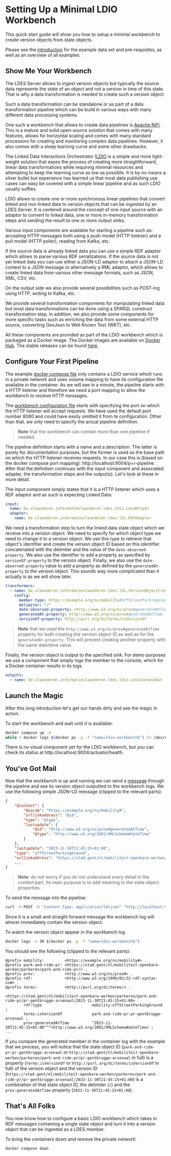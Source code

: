 # Setting Up a Minimal LDIO Workbench
This quick start guide will show you how to setup a minimal workbench to create version objects from state objects.

Please see the [introduction](../README.md) for the example data set and pre-requisites, as well as an overview of all examples.

## Show Me Your Workbench
The LDES Server allows to ingest version objects but typically the source data represents the state of an object and not a version in time of this state. That is why a data transformation is needed to create such a version object.

Such a data transformation can be standalone or as part of a data transformation pipeline which can be build in various ways with many different data processing systems.

One such a workbench that allows to create data pipelines is [Apache NiFi](https://nifi.apache.org/). This is a mature and solid open-source solution that comes with many features, allows for horizontal scaling and comes with many standard processors for creating and monitoring complex data pipelines. However, it also comes with a steep learning curve and some other drawbacks. 

The Linked Data Interactions Orchestrator ([LDIO](https://informatievlaanderen.github.io/VSDS-Linked-Data-Interactions/) is a simple and more light-weight solution that eases the process of creating more straightforward, linear data transformations while requiring minimal resources and attempting to keep the learning curve as low as possible. It is by no means a silver bullet but experience has learned us that most data publishing use cases can easy be covered with a simple linear pipeline and as such LDIO usually suffies.

LDIO allows to create one or more synchronous linear pipelines that convert linked and non-linked data to version objects that can be ingested by an LDES Server. It is centered around the concept of one input source with an adaptor to convert to linked data, one or more in-memory transformation steps and sending the result to one or more output sinks.

Various input components are available for starting a pipeline such as: accepting HTTP messages both using a push model (HTTP listener) and a pull model (HTTP poller), reading from Kafka, etc.

If the source data is already linked data you can use a simple RDF adaptor which allows to parse various RDF serializations. If the source data is not yet linked data you can use either a JSON-LD adaptor to attach a JSON-LD context to a JSON message or alternatively a RML adaptor, which allows to create linked data from various other message formats, such as JSON, XML, CSV, etc.

On the output side we also provide several possibilities such as POST-ing using HTTP, writing to Kafka, etc.

We provide several transformation components for manipulating linked data but most data transformations can be done using a SPARQL construct transformation step. In addition, we also provide some components for more specific tasks such as enriching the data from some external HTTP source, converting GeoJson to Well Known Text (WKT), etc.

All these components are provided as part of the LDIO workbench which is packaged as a Docker image. The Docker images are available on [Docker Hub](https://hub.docker.com/r/ldes/ldi-orchestrator). The stable releases can be found [here](https://hub.docker.com/r/ldes/ldi-orchestrator/tags).

## Configure Your First Pipeline
The example [docker compose file](./docker-compose.yml) only contains a LDIO service which runs in a private network and uses volume mapping to have its configuration file available in the container. As we will see in a minute, the pipeline starts with a HTTP listener and therefore we need a port mapping to allow the workbench to receive HTTP messages.

The [workbench configuration file](./config/application.yml) starts with specifying the port on which the HTTP listener will accept requests. We have used the default port number 8080 and could have easily omitted it from te configuration. Other than that, we only need to specify the actual pipeline definition.

> **Note** that the workbench can contain more than one pipeline if needed.

The pipeline definition starts with a name and a description. The latter is purely for documentation purposes, but the former is used as the base path on which the HTTP listener receives requests. In our case this is (based on the docker compose port mapping): http://localhost:9004/p+r-pipeline. After that the definition continues with the input component and associated adapter, the transformation steps and the output(s). Let's look at these in more detail.

The input component simply states that it is a HTTP listener which uses a RDF adaptor and as such is expecting Linked Data:
```yaml
input:
  name: be.vlaanderen.informatievlaanderen.ldes.ldio.LdioHttpIn
  adapter:
    name: be.vlaanderen.informatievlaanderen.ldes.ldi.RdfAdapter
```

We need a transformation step to turn the linked data state object which we receive into a version object. We need to specify for which object type we need to change it to a version object. We use this type to retrieve that object's identifier and create the version object ID based on this identifier concatenated with the delimiter and the value of the `date-observed-property`. We also use the identifier to add a property as specified by `versionOf-property` to the version object. Finally, we also use the `date-observed-property` value to add a property as defined by the `generatedAt-property` to the version object. This sounds way more complicated than it actually is as we will show later. 
```yaml
transformers:
  - name: be.vlaanderen.informatievlaanderen.ldes.ldi.VersionObjectCreator
    config:
      member-type: https://example.org/ns/mobility#offStreetParkingGround
      delimiter: "/"
      date-observed-property: <http://www.w3.org/ns/prov#generatedAtTime>
      generatedAt-property: http://www.w3.org/ns/prov#generatedAtTime
      versionOf-property: http://purl.org/dc/terms/isVersionOf
```

> **Note** that we used the `http://www.w3.org/ns/prov#generatedAtTime` property for both creating the version object ID as well as for the `generatedAt-property`. This will prevent creating another property with the same date/time value.  

Finally, the version object is output to the specified sink. For demo purposes we use a component that simply logs the member to the console, which for a Docker container results in its logs.
```yaml
outputs:
  - name: be.vlaanderen.informatievlaanderen.ldes.ldio.LdioConsoleOut 
```

## Launch the Magic
After this long introduction let's get our hands dirty and see the magic in action.

To start the workbench and wait until it is available:
```bash
docker compose up -d
while ! docker logs $(docker ps -q -f "name=ldio-workbench$") 2> /dev/null | grep 'Started Application in' ; do sleep 1; done
```

There is no visual component yet for the LDIO workbench, but you can check its status at http://localhost:9004/actuator/health.

## You've Got Mail
Now that the workbench is up and running we can send a [message](./data/message.jsonld) through the pipeline and see its version object outputted to the workbench logs. We use the following simple JSON-LD message (clipped to the relevant parts):
```json
{
    "@context": {
        "@vocab": "https://example.org/ns/mobility#",
        "urllinkaddress": "@id",
        "type": "@type",
        "lastupdate": {
            "@id": "http://www.w3.org/ns/prov#generatedAtTime",
            "@type": "http://www.w3.org/2001/XMLSchema#dateTime"
        }
    },
    "lastupdate": "2023-11-30T21:45:15+01:00",
    "type": "offStreetParkingGround",
    "urllinkaddress": "https://stad.gent/nl/mobiliteit-openbare-werken/parkeren/park-and-ride-pr/pr-gentbrugge-arsenaal",
    ...
}
``` 

> **Note**: do not worry if you do not understand every detail in the context part. Its main purpose is to add meaning to the state object properties.

To send the message into the pipeline:
```bash
curl -X POST -H "Content-Type: application/ld+json" "http://localhost:9004/p+r-pipeline" -d "@./data/message.jsonld"
```

Since it is a small and straight forward message the workbench log will almost immediately contain the version object. 

To watch the version object appear in the workbench log
```bash
docker logs -n 30 $(docker ps -q -f "name=ldio-workbench$")
```

You should see the following (clipped to the relevant parts):
```text
@prefix mobility:         <https://example.org/ns/mobility#> .
@prefix park-and-ride-pr: <https://stad.gent/nl/mobiliteit-openbare-werken/parkeren/park-and-ride-pr/> .
@prefix prov:             <http://www.w3.org/ns/prov#> .
@prefix rdf:              <http://www.w3.org/1999/02/22-rdf-syntax-ns#> .
@prefix terms:            <http://purl.org/dc/terms/> .

<https://stad.gent/nl/mobiliteit-openbare-werken/parkeren/park-and-ride-pr/pr-gentbrugge-arsenaal/2023-11-30T21:45:15+01:00>
        rdf:type                      mobility:offStreetParkingGround ;
        terms:isVersionOf             park-and-ride-pr:pr-gentbrugge-arsenaal ;
        prov:generatedAtTime          "2023-11-30T21:45:15+01:00"^^<http://www.w3.org/2001/XMLSchema#dateTime> ;
...
```

If you compare the generated member in the container log with the example that we process, you will notice that the state object ID (`park-and-ride-pr:pr-gentbrugge-arsenaal` or `http://stad.gent/nl/mobiliteit-openbare-werken/parkeren/park-and-ride-pr/pr-gentbrugge-arsenaal` in full) is a property (`terms:isVersionOf` or `http://purl.org/dc/terms/isVersionOf` in full) of the version object and the version ID (`https://stad.gent/nl/mobiliteit-openbare-werken/parkeren/park-and-ride-pr/pr-gentbrugge-arsenaal/2023-11-30T21:45:15+01:00`) is a combination of that state object ID, the delimiter (`/`) and the `prov:generatedAtTime` property (`2023-11-30T21:45:15+01:00`).


## That's All Folks
You now know how to configure a basic LDIO workbench which takes in RDF messages containing a single state object and turn it into a version object that can be ingested as a LDES member.

To bring the containers down and remove the private network:
```bash
docker compose down
```
